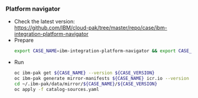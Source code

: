 ### Platform navigator

  - Check the latest version:<br>
    https://github.com/IBM/cloud-pak/tree/master/repo/case/ibm-integration-platform-navigator
  - Prepare
    ```sh
    export CASE_NAME=ibm-integration-platform-navigator && export CASE_VERSION=7.1.2
    ```
  - Run
    ```sh
    oc ibm-pak get ${CASE_NAME} --version ${CASE_VERSION}
    oc ibm-pak generate mirror-manifests ${CASE_NAME} icr.io --version ${CASE_VERSION}
    cd ~/.ibm-pak/data/mirror/${CASE_NAME}/${CASE_VERSION}
    oc apply -f catalog-sources.yaml
    ```

  <!-- TODO: Screenshots that show catalog importing process -->
